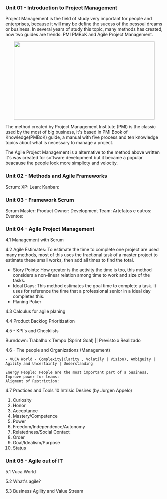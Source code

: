 ### Unit 01 - Introduction to Project Management

Project Management is the field of study very important for people and enterprises, because it will may be define the sucess of the pessoal dreams or business.
In several years of study this topic, many methods has created, now two guides are trends: PMI PMBoK and Agile Project Management.

<center>
<img src="https://doxplan.com/Imagens/Noticias/281_Banner.png" width="450" height="250">
</center>

The method created by Project Management Institute (PMI) is the classic used by the most of big business, it's based in PMI Book of Knowledge(PMBoK) guide, a manual with five process and ten knowledge topics about what is necessary to manage a project.
    
The Agile Project Management is a alternative to the method above written it's was created for software development but it became a popular beacause the people look more simplicty and velocity.





### Unit 02 - Methods and Agile Frameworks

  Scrum:
  XP:
  Lean:
  Kanban:






### Unit 03 - Framework Scrum

  Scrum Master:
  Product Owner:
  Development Team:
  Artefatos e outros:
  Eventos:







### Unit 04 - Agile Project Management

4.1 Management with Scrum

4.2 Agile Estimates:
    To estimate the time to complete one project are used many methods, most of this uses the fractional task of a master project to estimate these small works, then add all times to find the total.
    
   - Story Points: How greater is the activity the time is too, this method considers a non-linear relation among time to work and size of the tasks.
   - Ideal Days: This method estimates the goal time to complete a task. It uses for reference the time that a professional senior in a ideal day completes this.
   - Planing Poker
    
4.3 Calculus for agile planing

4.4 Product Backlog Prioritization

4.5 - KPI's and Checklists
   
   Burndown: Trabalho x Tempo (Sprint Goal) || Previsto x Realizado

4.6 - The people and Organizations (Management)

    - VUCA World - Complexity|Clarity , Volatily | Vision), Ambiguity | Agility and Uncertainty | Understanding
    
    Energy People: People are the most important part of a business.
    Improve power for teams:
    Aligment of Restriction:

4.7 Practices and Tools
  10 Intrisic Desires (by Jurgen Appelo)
  1. Curiosity
  2. Honor
  3. Acceptance
  4. Mastery/Competence
  5. Power
  6. Freedom/Independence/Autonomy
  7. Relatedness/Social Contact
  8. Order
  9. Goal/Idealism/Purpose
  10. Status



### Unit 05 - Agile out of IT

5.1 Vuca World

5.2 What's agile?

5.3 Business Agility and Value Stream




   
